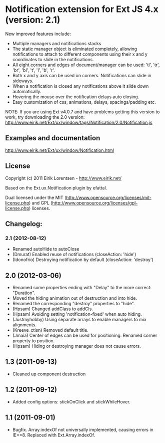 
# Notification extension for Ext JS 4.x (version: 2.1)

New improved features include:
- Multiple managers and notifications stacks
- The static manager object is eliminated completely, allowing notifications to attach to different components using their x and y coordinates to slide in the notifications.
- All eight corners and edges of document/manager can be used: 'tl', 'tr', 'br', 'bl', 't', 'l', 'b', 'r'.
- Both x and y axis can be used on corners. Notifications can slide in sideways.
- When a notification is closed any notifications above it slide down automatically.
- Hovering the mouse over the notification delays auto closing.
- Easy customization of css, animations, delays, spacings/padding etc.

NOTE: If you are using Ext v4.0.7 and have problems getting this version to work, try downloading the 2.0 version:
http://www.eirik.net/Ext/ux/window/tags/Notification/2.0/Notification.js

## Examples and documentation

http://www.eirik.net/Ext/ux/window/Notification.html

## License

Copyright (c) 2011 Eirik Lorentsen - http://www.eirik.net/

Based on the Ext.ux.Notification plugin by efattal.

Dual licensed under the MIT (http://www.opensource.org/licenses/mit-license.php) 
and GPL (http://www.opensource.org/licenses/gpl-license.php) licenses.

## Changelog:

### 2.1 (2012-08-12)

- Renamed autoHide to autoClose
- (Dmurat) Enabled reuse of notifications (closeAction: 'hide')
- (Idonofrio) Destroying notification by default (closeAction: 'destroy')

## 2.0 (2012-03-06)

- Renamed some properties ending with "Delay" to the more correct: "Duration".
- Moved the hiding animation out of destruction and into hide.
- Renamed the corresponding "destroy" properties to "hide".
- (Hpsam) Changed addClass to addCls.
- (Hpsam) Avoiding setting 'notification-fixed' when auto hiding.
- (Justmyhobby) Using separate arrays to enable managers to mix alignments.
- (Kreeve_ctisn) Removed default title.
- (Jmaia) Center of edges can be used for positioning. Renamed corner property to position.
- (Hpsam) Hiding or destroying manager does not cause errors.

## 1.3 (2011-09-13)

- Cleaned up component destruction

## 1.2 (2011-09-12)

- Added config options: stickOnClick and stickWhileHover.

## 1.1 (2011-09-01)

- Bugfix. Array.indexOf not universally implemented, causing errors in IE<=8. Replaced with Ext.Array.indexOf.